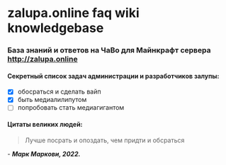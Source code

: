 # zalupa.online faq wiki knowledgebase
### **База знаний и ответов на ЧаВо для Майнкрафт сервера http://zalupa.online**

#### Секретный список задач администрации и разработчиков залупы:
- [x] обосраться и сделать вайп
- [x] быть медиалилипутом
- [ ] попробовать стать медиагигантом

#### Цитаты великих людей:
> Лучше посрать и опоздать, чем придти и обсраться

\- *__Марк Маркови, 2022.__*
